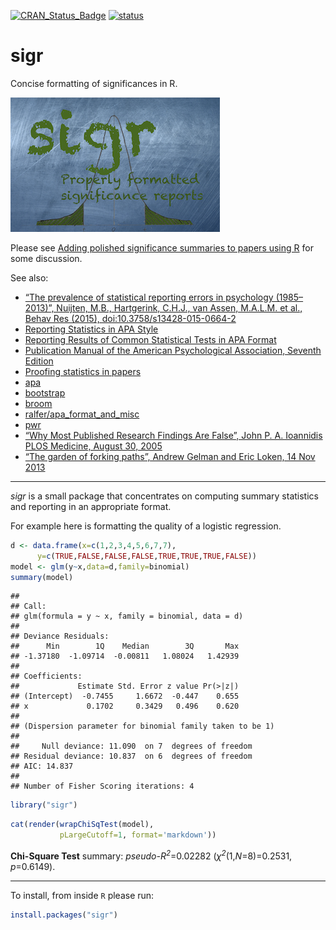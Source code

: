 
[![CRAN\_Status\_Badge](https://www.r-pkg.org/badges/version/sigr)](https://cran.r-project.org/package=sigr)
[![status](https://tinyverse.netlify.com/badge/sigr)](https://CRAN.R-project.org/package=sigr)

<!-- README.md is generated from README.Rmd. Please edit that file -->

# sigr

Concise formatting of significances in R.

![](https://github.com/WinVector/sigr/raw/master/tools/sigr.png)

Please see [Adding polished significance summaries to papers using
R](https://win-vector.com/2016/10/04/adding-polished-significance-summaries-to-papers-using-r/)
for some discussion.

See also:

  - [“The prevalence of statistical reporting errors in psychology
    (1985–2013)”, Nuijten, M.B., Hartgerink, C.H.J., van Assen,
    M.A.L.M. et al., Behav Res (2015),
    doi:10.3758/s13428-015-0664-2](https://link.springer.com/article/10.3758/s13428-015-0664-2)
  - [Reporting Statistics in APA
    Style](https://my.ilstu.edu/~jhkahn/apastats.html)
  - [Reporting Results of Common Statistical Tests in APA
    Format](https://depts.washington.edu/psych/files/writing_center/stats.pdf)
  - [Publication Manual of the American Psychological Association,
    Seventh
    Edition](https://apastyle.apa.org/products/publication-manual-7th-edition)
  - [Proofing statistics in
    papers](https://win-vector.com/2016/10/02/proofing-statistics-in-papers/)
  - [apa](https://CRAN.R-project.org/package=apa)
  - [bootstrap](https://CRAN.R-project.org/package=bootstrap)
  - [broom](https://cran.r-project.org/package=broom)
  - [ralfer/apa\_format\_and\_misc](https://github.com/ralfer/apa_format_and_misc)
  - [pwr](https://CRAN.R-project.org/package=pwr)
  - [“Why Most Published Research Findings Are False”, John P. A.
    Ioannidis PLOS Medicine, August 30,
    2005](https://journals.plos.org/plosmedicine/article?id=10.1371/journal.pmed.0020124)
  - [“The garden of forking paths”, Andrew Gelman and Eric Loken, 14
    Nov 2013](http://www.stat.columbia.edu/~gelman/research/unpublished/p_hacking.pdf)

-----

*sigr* is a small package that concentrates on computing summary
statistics and reporting in an appropriate format.

For example here is formatting the quality of a logistic regression.

``` r
d <- data.frame(x=c(1,2,3,4,5,6,7,7),
      y=c(TRUE,FALSE,FALSE,FALSE,TRUE,TRUE,TRUE,FALSE))
model <- glm(y~x,data=d,family=binomial)
summary(model)
```

    ## 
    ## Call:
    ## glm(formula = y ~ x, family = binomial, data = d)
    ## 
    ## Deviance Residuals: 
    ##      Min        1Q    Median        3Q       Max  
    ## -1.37180  -1.09714  -0.00811   1.08024   1.42939  
    ## 
    ## Coefficients:
    ##             Estimate Std. Error z value Pr(>|z|)
    ## (Intercept)  -0.7455     1.6672  -0.447    0.655
    ## x             0.1702     0.3429   0.496    0.620
    ## 
    ## (Dispersion parameter for binomial family taken to be 1)
    ## 
    ##     Null deviance: 11.090  on 7  degrees of freedom
    ## Residual deviance: 10.837  on 6  degrees of freedom
    ## AIC: 14.837
    ## 
    ## Number of Fisher Scoring iterations: 4

``` r
library("sigr")
```

``` r
cat(render(wrapChiSqTest(model),
           pLargeCutoff=1, format='markdown'))
```

**Chi-Square Test** summary: *pseudo-<i>R<sup>2</sup></i>*=0.02282
(<i>χ<sup>2</sup></i>(1,*N*=8)=0.2531, *p*=0.6149).

-----

To install, from inside `R` please run:

``` r
install.packages("sigr")
```
